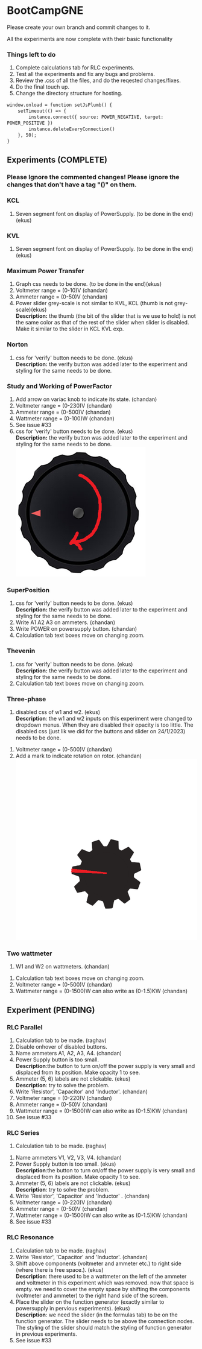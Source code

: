 # BootCampGNE

Please create your own branch and commit changes to it.

All the experiments are now complete with their basic functionality

### Things left to do
1. Complete calculations tab for RLC experiments.
1. Test all the experiments and fix any bugs and problems.
1. Review the .css of all the files, and do the reqested changes/fixes.
1. Do the final touch up.
1. Change the directory structure for hosting.

```
window.onload = function setJsPlumb() {
    setTimeout(() => {
        instance.connect({ source: POWER_NEGATIVE, target: POWER_POSITIVE })
        instance.deleteEveryConnection()
    }, 50);
}
```

## Experiments (COMPLETE)

### Please Ignore the commented changes! Please ignore the changes that don't have a tag "()" on them.
### KCL
<!-- 1. Sliders need to be centered. -->
<!-- 1. Disable onhover of disabled buttons.
1. Font of R1, R2, R3 text boxes. -->
<!-- 1. Graph color need to be more subtle (optional).  -->
1. Seven segment font on display of PowerSupply. (to be done in the end)(ekus)

### KVL
<!-- 1. Sliders need to be centered. -->
<!-- 1. Disable onhover of disabled buttons. -->
<!-- 1. Font of R1, R2, R3 text boxes. -->
<!-- 1. Graph color need to be more subtle (optional). -->
1. Seven segment font on display of PowerSupply. (to be done in the end)(ekus)

### Maximum Power Transfer
<!-- 1. Sliders need to be centered. -->
<!-- 1. Disable onhover of disabled buttons. -->
1. Graph css needs to be done. (to be done in the end)(ekus)
1. Voltmeter range = (0-10)V (chandan)
1. Ammeter range = (0-50)V (chandan)
1. Power slider grey-scale is not similar to KVL, KCL (thumb is not grey-scale)(ekus)
<br /> **Description:** the thumb (the bit of the slider that is we use to hold) is not the same color as that of the rest of the slider when slider is disabled. Make it similar to the slider in KCL KVL exp.

### Norton 
<!-- 1. Sliders need to be centered. -->
<!-- 1. Disable onhover of disabled buttons. -->
1. css for 'verify' button needs to be done. (ekus)
<br /> **Description:** the verify button was added later to the experiment and styling for the same needs to be done. 

### Study and Working of PowerFactor
1. Add arrow on variac knob to indicate its state. (chandan)
1. Voltmeter range = (0-230)V (chandan)
1. Ammeter range = (0-500)V (chandan)
1. Wattmeter range = (0-100)W (chandan)
1. See issue #33
1. css for 'verify' button needs to be done. (ekus)
<br /> **Description:** the verify button was added later to the experiment and styling for the same needs to be done.
![alt text](./ReadmeImages/Variac_Knob%20-%20Copy.png?raw=true)

### SuperPosition
<!-- 1. Sliders need to be centered. -->
<!-- 1. Disable onhover of disabled buttons. -->
1. css for 'verify' button needs to be done. (ekus)
<br /> **Description:** the verify button was added later to the experiment and styling for the same needs to be done.
1. Write A1 A2 A3 on ammeters. (chandan)
1. Write POWER on powersupply button. (chandan)
1. Calculation tab text boxes move on changing zoom. 

### Thevenin
<!-- 1. Sliders need to be centered. -->
<!-- 1. Disable onhover of disabled buttons. -->
1. css for 'verify' button needs to be done. (ekus)
<br /> **Description:** the verify button was added later to the experiment and styling for the same needs to be done.
1. Calculation tab text boxes move on changing zoom.

### Three-phase
1. disabled css of w1 and w2. (ekus)
<br />**Description**: the w1 and w2 inputs on this experiment were changed to dropdown menus. When they are disabled  their opacity is too little. The disabled css (just lik we did for the buttons and slider on 24/1/2023) needs to be done.
<!-- 1. Disable onhover of disabled buttons. -->
1. Voltmeter range = (0-500)V (chandan)
1. Add a mark to indicate rotation on rotor. (chandan)
![alt text](./ReadmeImages/1.png?raw=true)

### Two wattmeter
1. W1 and W2 on wattmeters. (chandan)
<!-- 1. Disable onhover of disabled buttons. -->
1. Calculation tab text boxes move on changing zoom.
1. Voltmeter range = (0-500)V (chandan)
1. Wattmeter range = (0-1500)W can also write as (0-1.5)KW (chandan)

## Experiment (PENDING)

### RLC Parallel
<!-- 1. Change the name of experiment. (will be provided) -->
1. Calculation tab to be made. (raghav)
1. Disable onhover of disabled buttons.
1. Name ammeters A1, A2, A3, A4. (chandan)
1. Power Supply button is too small.
<br />**Description**:the button to turn on/off the power supply is very small and displaced from its position. Make opacity 1 to see.
1. Ammeter (5, 6) labels are not clickable. (ekus)
<br />**Description**: try to solve the problem.
1. Write 'Resistor', 'Capacitor' and 'Inductor'. (chandan)
1. Voltmeter range = (0-220)V (chandan)
1. Ammeter range = (0-50)V (chandan)
1. Wattmeter range = (0-1500)W can also write as (0-1.5)KW (chandan)
1. See issue #33

### RLC Series
<!-- 1. Change the name of experiment. (will be provided) -->
1. Calculation tab to be made. (raghav)
<!-- 1. Disable onhover of disabled buttons. -->
1. Name ammeters V1, V2, V3, V4. (chandan)
1. Power Supply button is too small. (ekus)
<br />**Description**:the button to turn on/off the power supply is very small and displaced from its position. Make opacity 1 to see.
1. Ammeter (5, 6) labels are not clickable. (ekus)
<br />**Description**: try to solve the problem.
1. Write 'Resistor', 'Capacitor' and 'Inductor' . (chandan)
1. Voltmeter range = (0-220)V (chandan)
1. Ammeter range = (0-50)V (chandan)
1. Wattmeter range = (0-1500)W can also write as (0-1.5)KW (chandan)
1. See issue #33

### RLC Resonance 
<!-- 1. Change the name of experiment. (will be provided). -->
<!-- 1. Disable onhover of disabled buttons. -->
1. Calculation tab to be made. (raghav)
1. Write 'Resistor', 'Capacitor' and 'Inductor'. (chandan)
1. Shift above components (voltmeter and ammeter etc.) to right side (where there is free space.). (ekus)
<br />**Description**: there used to be a wattmeter on the left of the ammeter and voltmeter in this experiment which was removed. now that space is empty. we need to cover the empty space by shifting the components (voltmeter and ammeter) to the right hand side of the screen.
1. Place the slider on the function generator (exactly similar to powersupply in pervious experiments). (ekus)
<br />**Description**: we need the slider (in the formulas tab) to be on the function generator. The slider needs to be above the connection nodes. The styling of the slider should match the styling of function generator in previous experiments.
1. See issue #33

